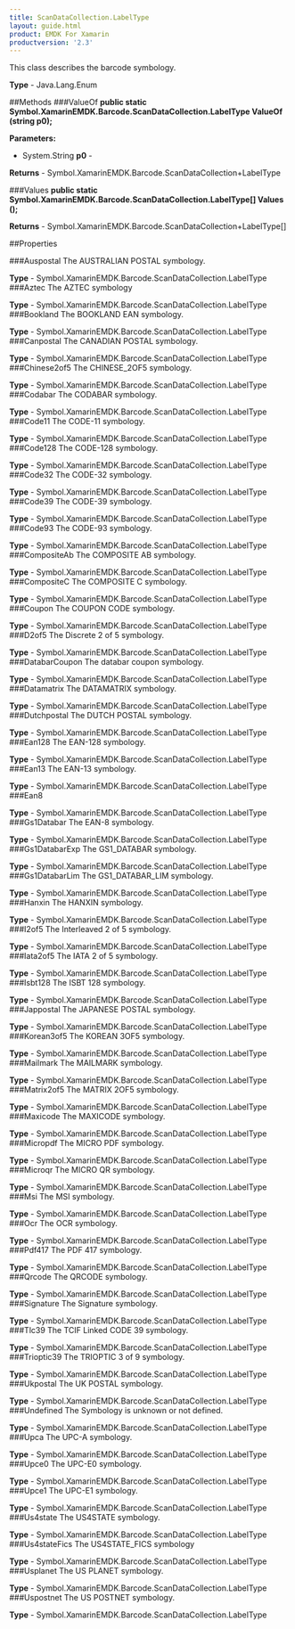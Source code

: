 ```yaml
---
title: ScanDataCollection.LabelType
layout: guide.html
product: EMDK For Xamarin
productversion: '2.3'
---
```

This class describes the barcode symbology.

**Type** - Java.Lang.Enum

##Methods
###ValueOf
**public static Symbol.XamarinEMDK.Barcode.ScanDataCollection.LabelType ValueOf (string p0);**


        

**Parameters:** 

* System.String **p0** - 
        

**Returns** - Symbol.XamarinEMDK.Barcode.ScanDataCollection+LabelType

###Values
**public static Symbol.XamarinEMDK.Barcode.ScanDataCollection.LabelType[] Values ();**


        


**Returns** - Symbol.XamarinEMDK.Barcode.ScanDataCollection+LabelType[]

##Properties

###Auspostal
The AUSTRALIAN POSTAL symbology.

**Type** - Symbol.XamarinEMDK.Barcode.ScanDataCollection.LabelType
###Aztec
The AZTEC symbology

**Type** - Symbol.XamarinEMDK.Barcode.ScanDataCollection.LabelType
###Bookland
The BOOKLAND EAN symbology.

**Type** - Symbol.XamarinEMDK.Barcode.ScanDataCollection.LabelType
###Canpostal
The CANADIAN POSTAL symbology.

**Type** - Symbol.XamarinEMDK.Barcode.ScanDataCollection.LabelType
###Chinese2of5
The CHINESE_2OF5 symbology.

**Type** - Symbol.XamarinEMDK.Barcode.ScanDataCollection.LabelType
###Codabar
The CODABAR symbology.

**Type** - Symbol.XamarinEMDK.Barcode.ScanDataCollection.LabelType
###Code11
The CODE-11 symbology.

**Type** - Symbol.XamarinEMDK.Barcode.ScanDataCollection.LabelType
###Code128
The CODE-128 symbology.

**Type** - Symbol.XamarinEMDK.Barcode.ScanDataCollection.LabelType
###Code32
The CODE-32 symbology.

**Type** - Symbol.XamarinEMDK.Barcode.ScanDataCollection.LabelType
###Code39
The CODE-39 symbology.

**Type** - Symbol.XamarinEMDK.Barcode.ScanDataCollection.LabelType
###Code93
The CODE-93 symbology.

**Type** - Symbol.XamarinEMDK.Barcode.ScanDataCollection.LabelType
###CompositeAb
The COMPOSITE AB symbology.

**Type** - Symbol.XamarinEMDK.Barcode.ScanDataCollection.LabelType
###CompositeC
The COMPOSITE C symbology.

**Type** - Symbol.XamarinEMDK.Barcode.ScanDataCollection.LabelType
###Coupon
The COUPON CODE symbology.

**Type** - Symbol.XamarinEMDK.Barcode.ScanDataCollection.LabelType
###D2of5
The Discrete 2 of 5 symbology.

**Type** - Symbol.XamarinEMDK.Barcode.ScanDataCollection.LabelType
###DatabarCoupon
The databar coupon symbology.

**Type** - Symbol.XamarinEMDK.Barcode.ScanDataCollection.LabelType
###Datamatrix
The DATAMATRIX symbology.

**Type** - Symbol.XamarinEMDK.Barcode.ScanDataCollection.LabelType
###Dutchpostal
The DUTCH POSTAL symbology.

**Type** - Symbol.XamarinEMDK.Barcode.ScanDataCollection.LabelType
###Ean128
The EAN-128 symbology.

**Type** - Symbol.XamarinEMDK.Barcode.ScanDataCollection.LabelType
###Ean13
The EAN-13 symbology.

**Type** - Symbol.XamarinEMDK.Barcode.ScanDataCollection.LabelType
###Ean8

        

**Type** - Symbol.XamarinEMDK.Barcode.ScanDataCollection.LabelType
###Gs1Databar
The EAN-8 symbology.

**Type** - Symbol.XamarinEMDK.Barcode.ScanDataCollection.LabelType
###Gs1DatabarExp
The GS1_DATABAR symbology.

**Type** - Symbol.XamarinEMDK.Barcode.ScanDataCollection.LabelType
###Gs1DatabarLim
The GS1_DATABAR_LIM symbology.

**Type** - Symbol.XamarinEMDK.Barcode.ScanDataCollection.LabelType
###Hanxin
The HANXIN symbology.

**Type** - Symbol.XamarinEMDK.Barcode.ScanDataCollection.LabelType
###I2of5
The Interleaved 2 of 5 symbology.

**Type** - Symbol.XamarinEMDK.Barcode.ScanDataCollection.LabelType
###Iata2of5
The IATA 2 of 5 symbology.

**Type** - Symbol.XamarinEMDK.Barcode.ScanDataCollection.LabelType
###Isbt128
The ISBT 128 symbology.

**Type** - Symbol.XamarinEMDK.Barcode.ScanDataCollection.LabelType
###Jappostal
The JAPANESE POSTAL symbology.

**Type** - Symbol.XamarinEMDK.Barcode.ScanDataCollection.LabelType
###Korean3of5
The KOREAN 3OF5 symbology.

**Type** - Symbol.XamarinEMDK.Barcode.ScanDataCollection.LabelType
###Mailmark
The MAILMARK symbology.

**Type** - Symbol.XamarinEMDK.Barcode.ScanDataCollection.LabelType
###Matrix2of5
The MATRIX 2OF5 symbology.

**Type** - Symbol.XamarinEMDK.Barcode.ScanDataCollection.LabelType
###Maxicode
The MAXICODE symbology.

**Type** - Symbol.XamarinEMDK.Barcode.ScanDataCollection.LabelType
###Micropdf
The MICRO PDF symbology.

**Type** - Symbol.XamarinEMDK.Barcode.ScanDataCollection.LabelType
###Microqr
The MICRO QR symbology.

**Type** - Symbol.XamarinEMDK.Barcode.ScanDataCollection.LabelType
###Msi
The MSI symbology.

**Type** - Symbol.XamarinEMDK.Barcode.ScanDataCollection.LabelType
###Ocr
The OCR symbology.

**Type** - Symbol.XamarinEMDK.Barcode.ScanDataCollection.LabelType
###Pdf417
The PDF 417 symbology.

**Type** - Symbol.XamarinEMDK.Barcode.ScanDataCollection.LabelType
###Qrcode
The QRCODE symbology.

**Type** - Symbol.XamarinEMDK.Barcode.ScanDataCollection.LabelType
###Signature
The Signature symbology.

**Type** - Symbol.XamarinEMDK.Barcode.ScanDataCollection.LabelType
###Tlc39
The TCIF Linked CODE 39 symbology.

**Type** - Symbol.XamarinEMDK.Barcode.ScanDataCollection.LabelType
###Trioptic39
The TRIOPTIC 3 of 9 symbology.

**Type** - Symbol.XamarinEMDK.Barcode.ScanDataCollection.LabelType
###Ukpostal
The UK POSTAL symbology.

**Type** - Symbol.XamarinEMDK.Barcode.ScanDataCollection.LabelType
###Undefined
The Symbology is unknown or not defined.

**Type** - Symbol.XamarinEMDK.Barcode.ScanDataCollection.LabelType
###Upca
The UPC-A symbology.

**Type** - Symbol.XamarinEMDK.Barcode.ScanDataCollection.LabelType
###Upce0
The UPC-E0 symbology.

**Type** - Symbol.XamarinEMDK.Barcode.ScanDataCollection.LabelType
###Upce1
The UPC-E1 symbology.

**Type** - Symbol.XamarinEMDK.Barcode.ScanDataCollection.LabelType
###Us4state
The US4STATE symbology.

**Type** - Symbol.XamarinEMDK.Barcode.ScanDataCollection.LabelType
###Us4stateFics
The US4STATE_FICS symbology

**Type** - Symbol.XamarinEMDK.Barcode.ScanDataCollection.LabelType
###Usplanet
The US PLANET symbology.

**Type** - Symbol.XamarinEMDK.Barcode.ScanDataCollection.LabelType
###Uspostnet
The US POSTNET symbology.

**Type** - Symbol.XamarinEMDK.Barcode.ScanDataCollection.LabelType






